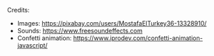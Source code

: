 Credits:
- Images: https://pixabay.com/users/MostafaElTurkey36-13328910/
- Sounds: https://www.freesoundeffects.com
- Confetti animation: https://www.iprodev.com/confetti-animation-javascript/
